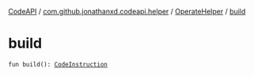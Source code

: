 [CodeAPI](../../index.md) / [com.github.jonathanxd.codeapi.helper](../index.md) / [OperateHelper](index.md) / [build](.)

# build

`fun build(): `[`CodeInstruction`](../../com.github.jonathanxd.codeapi/-code-instruction.md)